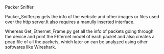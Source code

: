 Packer Sniffer


Packer_Sniffer.py gets the info of the website and other images or files used over the http server.It also requires a manully inserted interface.

Whereas Get_Ethernet_Frame.py get all the info of packets going through the device and print the Ehternet model of each packet and also creates a pcap file of all the packets, which later on can be analyzed using other softwares like Wireshark.

